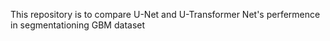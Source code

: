 This repository is to compare U-Net and U-Transformer Net's perfermence in segmentationing GBM dataset